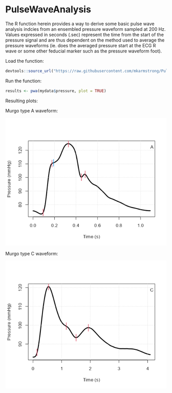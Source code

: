 # PulseWaveAnalysis

The R function herein provides a way to derive some basic pulse wave analysis indcies from an ensembled pressure waveform sampled at 200 Hz. Values expressed in seconds (.sec) represent the time from the start of the pressure signal and are thus dependent on the method used to average the pressure waveforms (ie. does the averaged pressure start at the ECG R wave or some other feducial marker such as the pressure waveform foot).

Load the function:
```R
devtools::source_url("https://raw.githubusercontent.com/mkarmstrong/PulseWaveAnalysis/main/Matts_PWA.R")
```

Run the function:
```R
results <- pwa(mydata$pressure, plot = TRUE)
```

Resulting plots:


Murgo type A waveform:

![Murgo type A](Type_A.png)

Murgo type C waveform:

![Murgo type C](Type_C.png)
